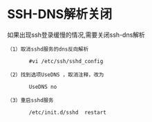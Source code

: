 # SSH-DNS解析关闭
如果出现ssh登录缓慢的情况,需要关闭ssh-dns解析

```shell
（1）取消sshd服务的dns反向解析

       #vi /etc/ssh/sshd_config

（2）找到选项UseDNS ，取消注释，改为

       UseDNS no

（3）重启sshd服务

       /etc/init.d/sshd  restart
```